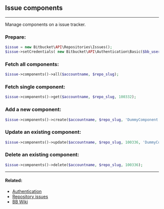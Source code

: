 ## Issue components

----
Manage components on a issue tracker.

### Prepare:
```php
$issue = new Bitbucket\API\Repositories\Issues();
$issue->setCredentials( new Bitbucket\API\Authentication\Basic($bb_user, $bb_pass) );
```

### Fetch all components:
```php
$issue->components()->all($accountname, $repo_slug);
```

### Fetch single component:
```php
$issue->components()->get($accountname, $repo_slug, 100332);
```

### Add a new component:
```php
$issue->components()->create($accountname, $repo_slug, 'DummyComponent');
```

### Update an existing component:
```php
$issue->components()->update($accountname, $repo_slug, 100336, 'DummyComponent');
```

### Delete an existing component:
```php
$issue->components()->delete($accountname, $repo_slug, 100336);
```

----

#### Related:
  * [Authentication](../../authentication.md)
  * [Repository issues](../issues.md)
  * [BB Wiki](https://confluence.atlassian.com/display/BITBUCKET/issues+Resource#issuesResource-Overview)
